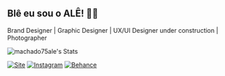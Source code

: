 ## Blê eu sou o ALÊ! 🙋‍♂️
Brand Designer | Graphic Designer | UX/UI Designer under construction | Photographer

![machado75ale's Stats](https://github-readme-stats.vercel.app/api?username=machado75ale&theme=dracula&show_icons=true&hide_border=true&count_private=false)
<!---
machado75ale/machado75ale is a ✨ special ✨ repository because its `README.md` (this file) appears on your GitHub profile.
You can click the Preview link to take a look at your changes.
--->

[![Site](https://img.shields.io/website?label=alemachadof.46graus.com&style=for-the-badge&url=https://alemachadof.46graus.com/)](https://alemachadof.46graus.com/)
[![Instagram](https://img.shields.io/badge/Instagram-E4405F?style=for-the-badge&logo=instagram&logoColor=white)](https://instagram.com/machado.ale)
[![Behance](https://github.com/user-attachments/assets/632f7523-1848-437c-b058-aa7b334e855c)](https://www.behance.net/alexxmac)
